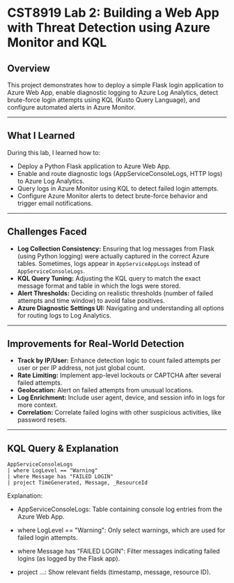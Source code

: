 # CST8919 Lab 2: Building a Web App with Threat Detection using Azure Monitor and KQL

## Overview

This project demonstrates how to deploy a simple Flask login application to Azure Web App, enable diagnostic logging to Azure Log Analytics, detect brute-force login attempts using KQL (Kusto Query Language), and configure automated alerts in Azure Monitor.

---

## What I Learned

During this lab, I learned how to:
- Deploy a Python Flask application to Azure Web App.
- Enable and route diagnostic logs (AppServiceConsoleLogs, HTTP logs) to Azure Log Analytics.
- Query logs in Azure Monitor using KQL to detect failed login attempts.
- Configure Azure Monitor alerts to detect brute-force behavior and trigger email notifications.

---

## Challenges Faced

- **Log Collection Consistency:** Ensuring that log messages from Flask (using Python logging) were actually captured in the correct Azure tables. Sometimes, logs appear in `AppServiceAppLogs` instead of `AppServiceConsoleLogs`.
- **KQL Query Tuning:** Adjusting the KQL query to match the exact message format and table in which the logs were stored.
- **Alert Thresholds:** Deciding on realistic thresholds (number of failed attempts and time window) to avoid false positives.
- **Azure Diagnostic Settings UI:** Navigating and understanding all options for routing logs to Log Analytics.

---

## Improvements for Real-World Detection

- **Track by IP/User:** Enhance detection logic to count failed attempts per user or per IP address, not just global count.
- **Rate Limiting:** Implement app-level lockouts or CAPTCHA after several failed attempts.
- **Geolocation:** Alert on failed attempts from unusual locations.
- **Log Enrichment:** Include user agent, device, and session info in logs for more context.
- **Correlation:** Correlate failed logins with other suspicious activities, like password resets.

---

## KQL Query & Explanation

```kql
AppServiceConsoleLogs
| where LogLevel == "Warning"
| where Message has "FAILED LOGIN"
| project TimeGenerated, Message, _ResourceId

```
Explanation:

- AppServiceConsoleLogs: Table containing console log entries from the Azure Web App.

- where LogLevel == "Warning": Only select warnings, which are used for failed login attempts.

- where Message has "FAILED LOGIN": Filter messages indicating failed logins (as logged by the Flask app).

- project ...: Show relevant fields (timestamp, message, resource ID).
